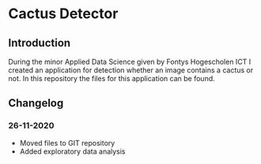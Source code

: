 # Cactus Detector
## Introduction
During the minor Applied Data Science given by Fontys Hogescholen ICT I created an application for detection whether an image contains a cactus or not. In this repository the files for this application can be found.

## Changelog

### 26-11-2020
- Moved files to GIT repository
- Added exploratory data analysis
